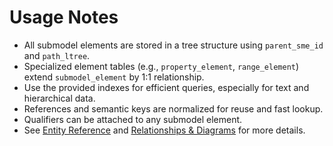 # Usage Notes

- All submodel elements are stored in a tree structure using `parent_sme_id` and `path_ltree`.
- Specialized element tables (e.g., `property_element`, `range_element`) extend `submodel_element` by 1:1 relationship.
- Use the provided indexes for efficient queries, especially for text and hierarchical data.
- References and semantic keys are normalized for reuse and fast lookup.
- Qualifiers can be attached to any submodel element.
- See [Entity Reference](./entities.md) and [Relationships & Diagrams](./relationships.md) for more details.
